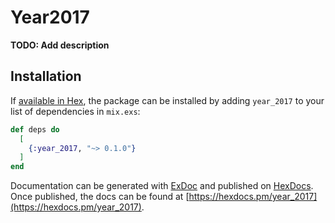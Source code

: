 # Year2017

**TODO: Add description**

## Installation

If [available in Hex](https://hex.pm/docs/publish), the package can be installed
by adding `year_2017` to your list of dependencies in `mix.exs`:

```elixir
def deps do
  [
    {:year_2017, "~> 0.1.0"}
  ]
end
```

Documentation can be generated with [ExDoc](https://github.com/elixir-lang/ex_doc)
and published on [HexDocs](https://hexdocs.pm). Once published, the docs can
be found at [https://hexdocs.pm/year_2017](https://hexdocs.pm/year_2017).

